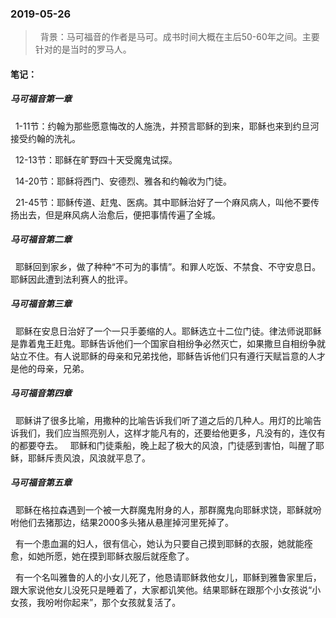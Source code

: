### 2019-05-26

> &nbsp;   背景：马可福音的作者是马可。成书时间大概在主后50-60年之间。主要针对的是当时的罗马人。

#### 笔记：

##### 马可福音第一章

&nbsp;    1-11节：约翰为那些愿意悔改的人施洗，并预言耶稣的到来，耶稣也来到约旦河接受约翰的洗礼。

&nbsp;    12-13节：耶稣在旷野四十天受魔鬼试探。

&nbsp;    14-20节：耶稣将西门、安德烈、雅各和约翰收为门徒。

&nbsp;    21-45节：耶稣传道、赶鬼、医病。其中耶稣治好了一个麻风病人，叫他不要传扬出去，但是麻风病人治愈后，便把事情传遍了全城。

##### 马可福音第二章

&nbsp;    耶稣回到家乡，做了种种“不可为的事情”。和罪人吃饭、不禁食、不守安息日。耶稣因此遭到法利赛人的批评。

##### 马可福音第三章

&nbsp;    耶稣在安息日治好了一个一只手萎缩的人。耶稣选立十二位门徒。律法师说耶稣是靠着鬼王赶鬼。耶稣告诉他们一个国家自相纷争必然灭亡，如果撒旦自相纷争就站立不住。有人说耶稣的母亲和兄弟找他，耶稣告诉他们只有遵行天赋旨意的人才是他的母亲，兄弟。

##### 马可福音第四章

&nbsp;    耶稣讲了很多比喻，用撒种的比喻告诉我们听了道之后的几种人。用灯的比喻告诉我们，我们应当照亮别人，这样才能凡有的，还要给他更多，凡没有的，连仅有的都要夺去。
&nbsp;    耶稣和门徒乘船，晚上起了极大的风浪，门徒感到害怕，叫醒了耶稣，耶稣斥责风浪，风浪就平息了。

##### 马可福音第五章

&nbsp;    耶稣在格拉森遇到一个被一大群魔鬼附身的人，那群魔鬼向耶稣求饶，耶稣就吩咐他们去猪那边，结果2000多头猪从悬崖掉河里死掉了。

&nbsp;    有一个患血漏的妇人，很有信心，她认为只要自己摸到耶稣的衣服，她就能痊愈，如她所愿，她在摸到耶稣衣服后就痊愈了。

&nbsp;    有一个名叫雅鲁的人的小女儿死了，他恳请耶稣救他女儿，耶稣到雅鲁家里后，跟大家说他女儿没死只是睡着了，大家都讥笑他。结果耶稣在跟那个小女孩说“小女孩，我吩咐你起来”，那个女孩就复活了。
